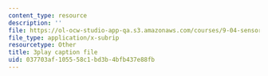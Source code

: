 ```yaml
---
content_type: resource
description: ''
file: https://ol-ocw-studio-app-qa.s3.amazonaws.com/courses/9-04-sensory-systems-fall-2013/037703af105558c1bd3b4bfb437e88fb_ly5LmLte50.vtt
file_type: application/x-subrip
resourcetype: Other
title: 3play caption file
uid: 037703af-1055-58c1-bd3b-4bfb437e88fb
---
```

